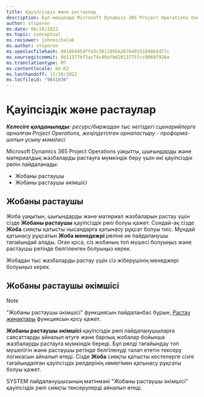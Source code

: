 ```yaml
---
title: Қауіпсіздік және растаулар
description: Бұл мақалада Microsoft Dynamics 365 Project Operations бағдарламасында растаулармен жұмыс істеу үшін қауіпсіздікті орнату туралы ақпарат берілген.
author: stsporen
ms.date: 08/29/2022
ms.topic: conceptual
ms.reviewer: johnmichalak
ms.author: stsporen
ms.openlocfilehash: 88186485dff43c3011095b267640151948b4d77c
ms.sourcegitcommit: 0d11377bf3ac74c80afbd2013775fcc9869f926a
ms.translationtype: MT
ms.contentlocale: kk-KZ
ms.lasthandoff: 12/10/2022
ms.locfileid: "9841930"
---
```

# <a name="security-and-approvals"></a>Қауіпсіздік және растаулар

_**Келесіге қолданылады:** ресурс/биржадан тыс негіздегі сценарийлерге арналған Project Operations, жеңілдетілген орналастыру - проформа-шотын ұсыну мәмілесі_

Microsoft Dynamics 365 Project Operations уақытты, шығындарды және материалдық жазбаларды растауға мүмкіндік беру үшін екі қауіпсіздік рөлін пайдаланады:

- Жобаны растаушы
- Жобаны растаушы әкімшісі

## <a name="project-approver"></a>Жобаны растаушы

Жоба уақытын, шығындарды және материал жазбаларын растау үшін сізде **Жобаны растаушы** қауіпсіздік рөлі болуы қажет. Сондай-ақ сізде **Жоба** сияқты қатысты нысандарға қатынасу рұқсат болуы тиіс. Мұндай қатынасу рұқсатын **Жоба менедежрі** рөліне ие пайдаланушы тағайындай алады. Оған қоса, сіз жобаның топ мүшесі болуыңыз және растаушы ретінде белгіленген болуыңыз керек.

Жобадан тыс жазбаларды растау үшін сіз жіберушінің менеджері болуыңыз керек.

## <a name="project-approver-admin"></a>Жобаны растаушы әкімшісі

> [!NOTE]
> "Жобаны растаушы әкімшісі" функциясын пайдаланбас бұрын, [Растау жинақтары](approval-sets.md) функциясын қосу қажет.

**Жобаны растаушы әкімшісі** қауіпсіздік рөлі пайдаланушыларға саясаттарды айналып өтуге және барлық жобалар бойынша жазбаларды растауға мүмкіндік береді. Бұл рөлді тағайындау топ мүшелігін және растаушы ретінде белгіленуді талап ететін тексеру логикасын айналып өтеді. Сізде **Жоба** сияқты қатысты кестелерге сізге тағайындалған қауіпсіздік рөлдерінің көмегімен қатынасу рұқсаты болуы қажет.

SYSTEM пайдаланушысының мәтінмәні "Жобаны растаушы әкімшісі" қауіпсіздік рөлі сияқты тексерулерді айналып өтеді.
